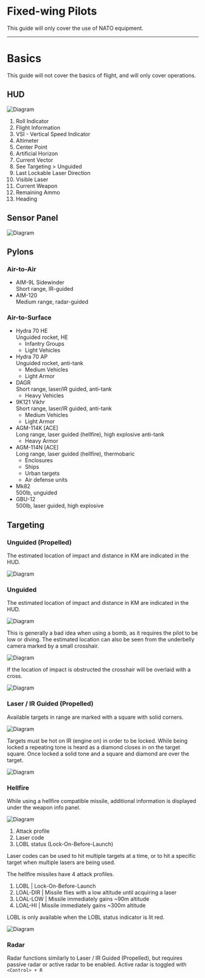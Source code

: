 # Fixed-wing Pilots

This guide will only cover the use of NATO equipment.

<hr/>

# Basics

This guide will not cover the basics of flight, and will only cover operations.

## HUD

![Diagram](img/hud.png)

1. Roll Indicator
2. Flight Information
3. VSI - Vertical Speed Indicator
4. Altimeter
5. Center Point
6. Artificial Horizon
7. Current Vector
8. See Targeting > Unguided
9. Last Lockable Laser Direction
10. Visible Laser
11. Current Weapon
12. Remaining Ammo
13. Heading

## Sensor Panel

![Diagram](img/sensor.png)

## Pylons

### Air-to-Air

- AIM-9L Sidewinder  
  Short range, IR-guided
- AIM-120  
  Medium range, radar-guided

### Air-to-Surface
- Hydra 70 HE  
  Unguided rocket, HE
    - Infantry Groups  
    - Light Vehicles
- Hydra 70 AP  
  Unguided rocket, anti-tank
    - Medium Vehicles  
    - Light Armor
- DAGR  
  Short range, laser/IR guided, anti-tank
    - Heavy Vehicles  
- 9K121 Vikhr  
  Short range, laser/IR guided, anti-tank
    - Medium Vehicles  
    - Light Armor
- AGM-114K [ACE]  
  Long range, laser guided (hellfire), high explosive anti-tank
    - Heavy Armor
- AGM-114N [ACE]  
  Long range, laser guided (hellfire), thermobaric
    - Enclosures
    - Ships
    - Urban targets
    - Air defense units
- Mk82  
  500lb, unguided
- GBU-12  
  500lb, laser guided, high explosive

## Targeting

### Unguided (Propelled)

The estimated location of impact and distance in KM are indicated in the HUD.

![Diagram](img/unguided_estimate.png)

### Unguided

The estimated location of impact and distance in KM are indicated in the HUD.

![Diagram](img/bomb_hud.png)

This is generally a bad idea when using a bomb, as it requires the pilot to be low or diving. The estimated location can also be seen from the underbelly camera marked by a small crosshair.

![Diagram](img/bomb_crosshair.png)

If the location of impact is obstructed the crosshair will be overlaid with a cross.

![Diagram](img/unguided_obstructed.png)

### Laser / IR Guided (Propelled)

Available targets in range are marked with a square with solid corners.

![Diagram](img/ir_available.png)

Targets must be hot on IR (engine on) in order to be locked. While being locked a repeating tone is heard as a diamond closes in on the target square. Once locked a solid tone and a square and diamond are over the target.

![Diagram](img/ir_locking.png)

### Hellfire

While using a hellfire compatible missile, additional information is displayed under the weapon info panel.

![Diagram](img/hellfire_nolock.png)

1. Attack profile
2. Laser code
3. LOBL status (Lock-On-Before-Launch)

Laser codes can be used to hit multiple targets at a time, or to hit a specific target when multiple lasers are being used.

The hellfire missiles have 4 attack profiles.

1. LOBL | Lock-On-Before-Launch
2. LOAL-DIR | Missile flies with a low altitude until acquiring a laser
3. LOAL-LOW | Missile immediately gains ~90m altitude
4. LOAL-HI | Missile immediately gains ~300m altitude

LOBL is only available when the LOBL status indicator is lit red.

![Diagram](img/hellfire_lock.png)

### Radar

Radar functions similarly to Laser / IR Guided (Propelled), but requires passive radar or active radar to be enabled. Active radar is toggled with `<Control> + R`
